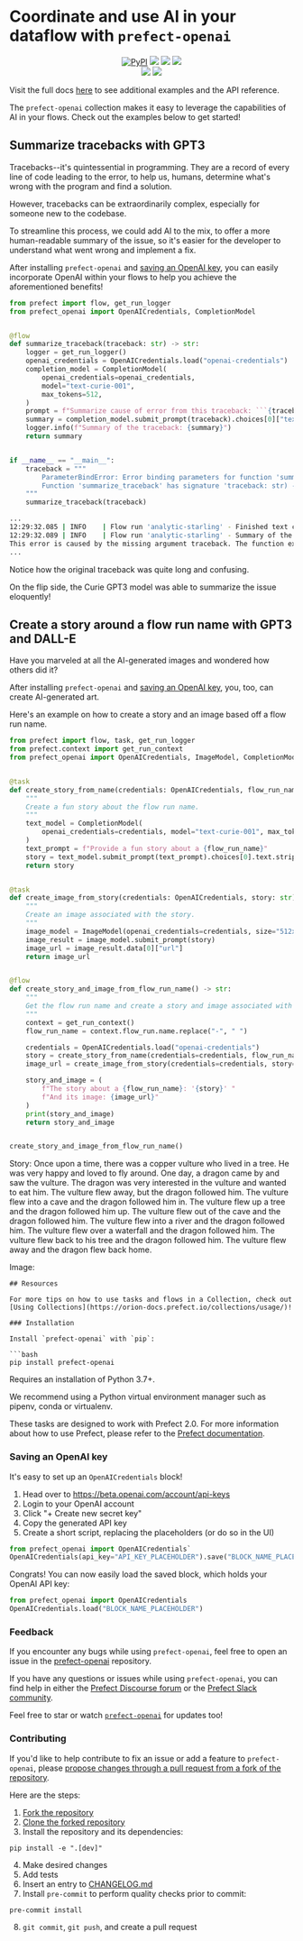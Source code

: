 # Coordinate and use AI in your dataflow with `prefect-openai`

<p align="center">
    <a href="https://pypi.python.org/pypi/prefect-openai/" alt="PyPI version">
        <img alt="PyPI" src="https://img.shields.io/pypi/v/prefect-openai?color=0052FF&labelColor=090422"></a>
    <a href="https://github.com/PrefectHQ/prefect-openai/" alt="Stars">
        <img src="https://img.shields.io/github/stars/PrefectHQ/prefect-openai?color=0052FF&labelColor=090422" /></a>
    <a href="https://pepy.tech/badge/prefect-openai/" alt="Downloads">
        <img src="https://img.shields.io/pypi/dm/prefect-openai?color=0052FF&labelColor=090422" /></a>
    <a href="https://github.com/PrefectHQ/prefect-openai/pulse" alt="Activity">
        <img src="https://img.shields.io/github/commit-activity/m/PrefectHQ/prefect-openai?color=0052FF&labelColor=090422" /></a>
    <br>
    <a href="https://prefect-community.slack.com" alt="Slack">
        <img src="https://img.shields.io/badge/slack-join_community-red.svg?color=0052FF&labelColor=090422&logo=slack" /></a>
    <a href="https://discourse.prefect.io/" alt="Discourse">
        <img src="https://img.shields.io/badge/discourse-browse_forum-red.svg?color=0052FF&labelColor=090422&logo=discourse" /></a>
</p>

Visit the full docs [here](https://PrefectHQ.github.io/prefect-openai) to see additional examples and the API reference.

The `prefect-openai` collection makes it easy to leverage the capabilities of AI in your flows. Check out the examples below to get started!

## Summarize tracebacks with GPT3

Tracebacks--it's quintessential in programming. They are a record of every line of code leading to the error, to help us, humans, determine what's wrong with the program and find a solution.

However, tracebacks can be extraordinarily complex, especially for someone new to the codebase.

To streamline this process, we could add AI to the mix, to offer a more human-readable summary of the issue, so it's easier for the developer to understand what went wrong and implement a fix.

After installing `prefect-openai` and [saving an OpenAI key](#saving-an-openai-key), you can easily incorporate OpenAI within your flows to help you achieve the aforementioned benefits!

```python
from prefect import flow, get_run_logger
from prefect_openai import OpenAICredentials, CompletionModel


@flow
def summarize_traceback(traceback: str) -> str:
    logger = get_run_logger()
    openai_credentials = OpenAICredentials.load("openai-credentials")
    completion_model = CompletionModel(
        openai_credentials=openai_credentials,
        model="text-curie-001",
        max_tokens=512,
    )
    prompt = f"Summarize cause of error from this traceback: ```{traceback}```"
    summary = completion_model.submit_prompt(traceback).choices[0]["text"]
    logger.info(f"Summary of the traceback: {summary}")
    return summary


if __name__ == "__main__":
    traceback = """
        ParameterBindError: Error binding parameters for function 'summarize_traceback': missing a required argument: 'traceback'.
        Function 'summarize_traceback' has signature 'traceback: str) -> str' but received args: () and kwargs: {}.
    """
    summarize_traceback(traceback)
```

```bash hl_lines="4"
...
12:29:32.085 | INFO    | Flow run 'analytic-starling' - Finished text completion using the 'text-curie-001' model with 113 tokens, creating 1 choice(s).
12:29:32.089 | INFO    | Flow run 'analytic-starling' - Summary of the traceback:     
This error is caused by the missing argument traceback. The function expects a traceback object as its first argument, but received nothing.
...
```
Notice how the original traceback was quite long and confusing.

On the flip side, the Curie GPT3 model was able to summarize the issue eloquently!

## Create a story around a flow run name with GPT3 and DALL-E

Have you marveled at all the AI-generated images and wondered how others did it?

After installing `prefect-openai` and [saving an OpenAI key](#saving-an-openai-key), you, too, can create AI-generated art.

Here's an example on how to create a story and an image based off a flow run name.

```python
from prefect import flow, task, get_run_logger
from prefect.context import get_run_context
from prefect_openai import OpenAICredentials, ImageModel, CompletionModel


@task
def create_story_from_name(credentials: OpenAICredentials, flow_run_name: str) -> str:
    """
    Create a fun story about the flow run name.
    """
    text_model = CompletionModel(
        openai_credentials=credentials, model="text-curie-001", max_tokens=288
    )
    text_prompt = f"Provide a fun story about a {flow_run_name}"
    story = text_model.submit_prompt(text_prompt).choices[0].text.strip()
    return story


@task
def create_image_from_story(credentials: OpenAICredentials, story: str) -> str:
    """
    Create an image associated with the story.
    """
    image_model = ImageModel(openai_credentials=credentials, size="512x512")
    image_result = image_model.submit_prompt(story)
    image_url = image_result.data[0]["url"]
    return image_url


@flow
def create_story_and_image_from_flow_run_name() -> str:
    """
    Get the flow run name and create a story and image associated with it.
    """
    context = get_run_context()
    flow_run_name = context.flow_run.name.replace("-", " ")

    credentials = OpenAICredentials.load("openai-credentials")
    story = create_story_from_name(credentials=credentials, flow_run_name=flow_run_name)
    image_url = create_image_from_story(credentials=credentials, story=story)

    story_and_image = (
        f"The story about a {flow_run_name}: '{story}' "
        f"And its image: {image_url}"
    )
    print(story_and_image)
    return story_and_image


create_story_and_image_from_flow_run_name()
```

Story:
Once upon a time, there was a copper vulture who lived in a tree. He was very happy and loved to fly around. One day, a dragon came by and saw the vulture. The dragon was very interested in the vulture and wanted to eat him. The vulture flew away, but the dragon followed him. The vulture flew into a cave and the dragon followed him in. The vulture flew up a tree and the dragon followed him up. The vulture flew out of the cave and the dragon followed him. The vulture flew into a river and the dragon followed him. The vulture flew over a waterfall and the dragon followed him. The vulture flew back to his tree and the dragon followed him. The vulture flew away and the dragon flew back home.

Image:

```
## Resources

For more tips on how to use tasks and flows in a Collection, check out [Using Collections](https://orion-docs.prefect.io/collections/usage/)!

### Installation

Install `prefect-openai` with `pip`:

```bash
pip install prefect-openai
```

Requires an installation of Python 3.7+.

We recommend using a Python virtual environment manager such as pipenv, conda or virtualenv.

These tasks are designed to work with Prefect 2.0. For more information about how to use Prefect, please refer to the [Prefect documentation](https://orion-docs.prefect.io/).

### Saving an OpenAI key

It's easy to set up an `OpenAICredentials` block!

1. Head over to https://beta.openai.com/account/api-keys
2. Login to your OpenAI account
3. Click "+ Create new secret key"
4. Copy the generated API key
5. Create a short script, replacing the placeholders (or do so in the UI)

```python
from prefect_openai import OpenAICredentials`
OpenAICredentials(api_key="API_KEY_PLACEHOLDER").save("BLOCK_NAME_PLACEHOLDER")
```

Congrats! You can now easily load the saved block, which holds your OpenAI API key:

```python
from prefect_openai import OpenAICredentials
OpenAICredentials.load("BLOCK_NAME_PLACEHOLDER")
```

### Feedback

If you encounter any bugs while using `prefect-openai`, feel free to open an issue in the [prefect-openai](https://github.com/PrefectHQ/prefect-openai) repository.

If you have any questions or issues while using `prefect-openai`, you can find help in either the [Prefect Discourse forum](https://discourse.prefect.io/) or the [Prefect Slack community](https://prefect.io/slack).

Feel free to star or watch [`prefect-openai`](https://github.com/PrefectHQ/prefect-openai) for updates too!

### Contributing

If you'd like to help contribute to fix an issue or add a feature to `prefect-openai`, please [propose changes through a pull request from a fork of the repository](https://docs.github.com/en/pull-requests/collaborating-with-pull-requests/proposing-changes-to-your-work-with-pull-requests/creating-a-pull-request-from-a-fork).

Here are the steps:

1. [Fork the repository](https://docs.github.com/en/get-started/quickstart/fork-a-repo#forking-a-repository)
2. [Clone the forked repository](https://docs.github.com/en/get-started/quickstart/fork-a-repo#cloning-your-forked-repository)
3. Install the repository and its dependencies:
```
pip install -e ".[dev]"
```
4. Make desired changes
5. Add tests
6. Insert an entry to [CHANGELOG.md](https://github.com/PrefectHQ/prefect-openai/blob/main/CHANGELOG.md)
7. Install `pre-commit` to perform quality checks prior to commit:
```
pre-commit install
```
8. `git commit`, `git push`, and create a pull request
